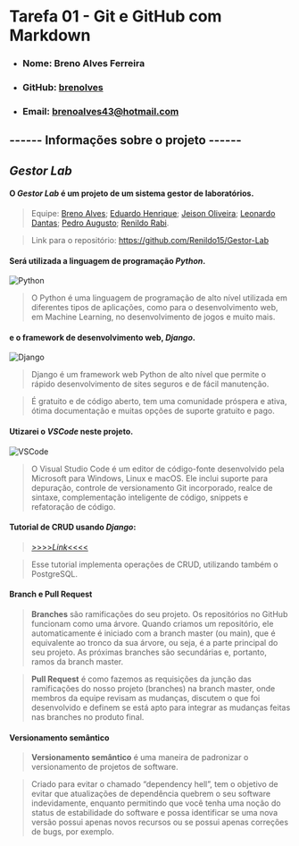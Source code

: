 # **Tarefa 01 - Git e GitHub com Markdown**

- ### Nome: Breno Alves Ferreira
- ### GitHub: [brenolves](https://github.com/brenolves)
- ### Email: brenoalves43@hotmail.com


## **------ Informações sobre o projeto ------**

## *Gestor Lab* 

#### O *Gestor Lab* é um projeto de um sistema gestor de laboratórios.

> Equipe: [Breno Alves](https://github.com/brenolves); [Eduardo Henrique](https://github.com/rickEDU); [Jeison Oliveira](https://github.com/jeisonoliver); [Leonardo Dantas](https://github.com/leonardodantas4); [Pedro Augusto](https://github.com/PedroAugustoMD); [Renildo Rabi](https://github.com/Renildo15).

> Link para o repositório: https://github.com/Renildo15/Gestor-Lab 

#### Será utilizada a linguagem de programação *Python*.
![Python](https://www.python.org/static/img/psf-logo@2x.png)

>O Python é uma linguagem de programação de alto nível utilizada em diferentes tipos de aplicações, como para o desenvolvimento web, em Machine Learning, no desenvolvimento de jogos e muito mais. 

#### e o framework de desenvolvimento web, *Django*.
![Django](https://upload.wikimedia.org/wikipedia/commons/thumb/7/75/Django_logo.svg/2560px-Django_logo.svg.png)

>Django é um framework web Python de alto nível que permite o rápido desenvolvimento de sites seguros e de fácil manutenção.

> É gratuito e de código aberto, tem uma comunidade próspera e ativa, ótima documentação e muitas opções de suporte gratuito e pago. 

#### Utizarei o *VSCode* neste projeto.
![VSCode](https://miro.medium.com/max/1400/1*cn_XBD307E3lObHk511Qqg.png)

>O Visual Studio Code é um editor de código-fonte desenvolvido pela Microsoft para Windows, Linux e macOS. Ele inclui suporte para depuração, controle de versionamento Git incorporado, realce de sintaxe, complementação inteligente de código, snippets e refatoração de código. 

#### Tutorial de CRUD usando *Django*:

>[>>>>*Link*<<<<](https://youtu.be/N6jzspc2kds)

>Esse tutorial implementa operações de CRUD, utilizando também o PostgreSQL.

#### Branch e Pull Request

>**Branches** são ramificações do seu projeto. Os repositórios no GitHub funcionam como uma árvore. Quando criamos um repositório, ele automaticamente é iniciado com a branch master (ou main), que é equivalente ao tronco da sua árvore, ou seja, é a parte principal do seu projeto. As próximas branches são secundárias e, portanto, ramos da branch master.

>**Pull Request** é como fazemos as requisições da junção das ramificações do nosso projeto (branches) na branch master, onde membros da equipe revisam as mudanças, discutem o que foi desenvolvido e definem se está apto para integrar as mudanças feitas nas branches no produto final.

#### Versionamento semântico

> **Versionamento semântico** é uma maneira de padronizar o versionamento de projetos de software. 

>Criado para evitar o chamado “dependency hell”, tem o objetivo de evitar que atualizações de dependência quebrem o seu software indevidamente, enquanto permitindo que você tenha uma noção do status de estabilidade do software e possa identificar se uma nova versão possui apenas novos recursos ou se possui apenas correções de bugs, por exemplo.
